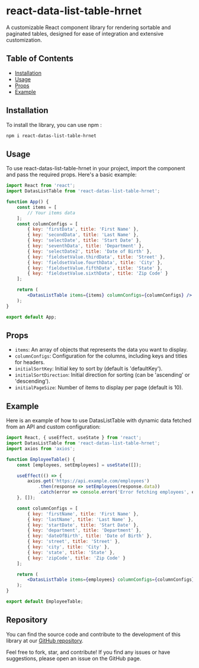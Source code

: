 # react-data-list-table-hrnet

A customizable React component library for rendering sortable and paginated tables, designed for ease of integration and extensive customization.

## Table of Contents

- [Installation](#installation)
- [Usage](#usage)
- [Props](#props)
- [Example](#example)

## Installation

To install the library, you can use npm  :

```bash
npm i react-datas-list-table-hrnet
```
## Usage

To use react-datas-list-table-hrnet in your project, import the component and pass the required props. Here's a basic example:

```jsx
import React from 'react';
import DatasListTable from 'react-datas-list-table-hrnet';

function App() {
    const items = [
        // Your items data
    ];
    const columnConfigs = [
        { key: 'firstData', title: 'First Name' },
        { key: 'secondData', title: 'Last Name' },
        { key: 'selectDate', title: 'Start Date' },
        { key: 'seventhData', title: 'Department' },
        { key: 'selectDate2', title: 'Date of Birth' },
        { key: 'fieldsetValue.thirdData', title: 'Street' },
        { key: 'fieldsetValue.fourthData', title: 'City' },
        { key: 'fieldsetValue.fifthData', title: 'State' },
        { key: 'fieldsetValue.sixthData', title: 'Zip Code' }
    ];

    return (
        <DatasListTable items={items} columnConfigs={columnConfigs} />
    );
}

export default App;
```
## Props
- `items`: An array of objects that represents the data you want to display.
- `columnConfigs`: Configuration for the columns, including keys and titles for headers.
- `initialSortKey`: Initial key to sort by (default is 'defaultKey').
- `initialSortDirection`: Initial direction for sorting (can be 'ascending' or 'descending').
- `initialPageSize`: Number of items to display per page (default is 10).
  
## Example

Here is an example of how to use DatasListTable with dynamic data fetched from an API and custom configuration:
```jsx
import React, { useEffect, useState } from 'react';
import DatasListTable from 'react-datas-list-table-hrnet';
import axios from 'axios';

function EmployeeTable() {
    const [employees, setEmployees] = useState([]);

    useEffect(() => {
        axios.get('https://api.example.com/employees')
            .then(response => setEmployees(response.data))
            .catch(error => console.error('Error fetching employees', error));
    }, []);

    const columnConfigs = [
        { key: 'firstName', title: 'First Name' },
        { key: 'lastName', title: 'Last Name' },
        { key: 'startDate', title: 'Start Date' },
        { key: 'department', title: 'Department' },
        { key: 'dateOfBirth', title: 'Date of Birth' },
        { key: 'street', title: 'Street' },
        { key: 'city', title: 'City' },
        { key: 'state', title: 'State' },
        { key: 'zipCode', title: 'Zip Code' }
    ];

    return (
        <DatasListTable items={employees} columnConfigs={columnConfigs} />
    );
}

export default EmployeeTable;
```
## Repository

You can find the source code and contribute to the development of this library at our [GitHub repository](https://github.com/Lokikun5/react-datas-list-tableOC).

Feel free to fork, star, and contribute! If you find any issues or have suggestions, please open an issue on the GitHub page.
